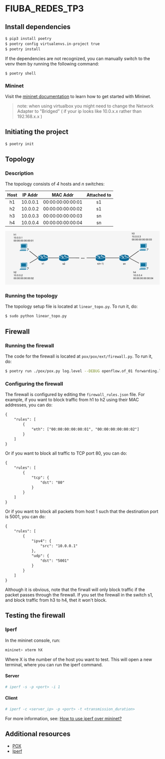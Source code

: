 # FIUBA_REDES_TP3

## Install dependencies

```bash
$ pip3 install poetry
$ poetry config virtualenvs.in-project true
$ poetry install
```

If the dependencies are not recognized, you can manually switch to the venv them by running the following command:

```
$ poetry shell
```

### Mininet

Visit the [mininet documentation](http://mininet.org/download/) to learn how to get started with Mininet.

> note: when using virtualbox you might need to change the Network Adapter to "Bridged"
> ( if your ip looks like 10.0.x.x rather than 192.168.x.x )

## Initiating the project

```bash
$ poetry init
```

## Topology

### Description

The topology consists of _4_ hosts and _n_ switches:

| Host | IP Addr  |     MAC Addr      | Attached to |
| :--: | :------: | :---------------: | :---------: |
|  h1  | 10.0.0.1 | 00:00:00:00:00:01 |     s1      |
|  h2  | 10.0.0.2 | 00:00:00:00:00:02 |     s1      |
|  h3  | 10.0.0.3 | 00:00:00:00:00:03 |     sn      |
|  h4  | 10.0.0.4 | 00:00:00:00:00:04 |     sn      |

![topology](resources/topology.png)

### Running the topology

The topology setup file is located at `linear_topo.py`. To run it, do:

```bash
$ sudo python linear_topo.py
```

## Firewall

### Running the firewall

The code for the firewall is located at `pox/pox/ext/firewall.py`.
To run it, do:

```bash
$ poetry run ./pox/pox.py log.level --DEBUG openflow.of_01 forwarding.l2_learning firewall
```

### Configuring the firewall

The firewall is configured by editing the `firewall_rules.json` file.
For example, if you want to block traffic from h1 to h2 using their
MAC addresses, you can do:

```
{
    "rules": [
        {
            "eth": ["00:00:00:00:00:01", "00:00:00:00:00:02"]
        }
    ]
}
```

Or if you want to block all traffic to TCP port 80, you can do:

```
{
    "rules": [
        {
            "tcp": {
                "dst": "80"
            }
        }
    ]
}
```

Or if you want to block all packets from host 1 such that the destination
port is 5001, you can do:

```
{
    "rules": [
        {
            "ipv4": {
                "src": "10.0.0.1"
            },
            "udp": {
                "dst": "5001"
            }
        }
    ]
}
```

Although it is obvious, note that the firwall will only block traffic
if the packet passes through the firewall. If you set the firewall in
the switch s1, and block traffic from h3 to h4, thet it won't block.

## Testing the firewall

### Iperf

In the mininet console, run:

```bash
mininet> xterm hX
```

Where X is the number of the host you want to test. This will open a
new terminal, where you can run the iperf command.

#### Server

```bash
# iperf -s -p <port> -i 1
```

#### Client

```bash
# iperf -c <server_ip> -p <port> -t <transmission_duration>
```

For more information, see: [How to use iperf over mininet?](http://csie.nqu.edu.tw/smallko/sdn/iperf_mininet.htm)

## Additional resources

- [POX](https://noxrepo.github.io/pox-doc/html/)
- [Iperf](https://iperf.fr/)
